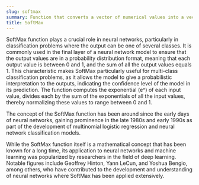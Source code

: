 ```yaml
---
slug: softmax
summary: Function that converts a vector of numerical values into a vector of probabilities, where the probabilities of each value are proportional to the exponentials of the input numbers.
title: SoftMax
---
```


SoftMax function plays a crucial role in neural networks, particularly in classification problems where the output can be one of several classes. It is commonly used in the final layer of a neural network model to ensure that the output values are in a probability distribution format, meaning that each output value is between 0 and 1, and the sum of all the output values equals 1. This characteristic makes SoftMax particularly useful for multi-class classification problems, as it allows the model to give a probabilistic interpretation to the outputs, indicating the confidence level of the model in its prediction. The function computes the exponential (e^) of each input value, divides each by the sum of the exponentials of all the input values, thereby normalizing these values to range between 0 and 1.

The concept of the SoftMax function has been around since the early days of neural networks, gaining prominence in the late 1980s and early 1990s as part of the development of multinomial logistic regression and neural network classification models.

While the SoftMax function itself is a mathematical concept that has been known for a long time, its application to neural networks and machine learning was popularized by researchers in the field of deep learning. Notable figures include Geoffrey Hinton, Yann LeCun, and Yoshua Bengio, among others, who have contributed to the development and understanding of neural networks where SoftMax has been applied extensively.